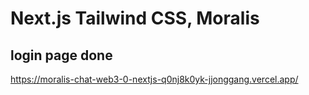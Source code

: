 # Next.js Tailwind CSS, Moralis

## login page done

https://moralis-chat-web3-0-nextjs-q0nj8k0yk-jjonggang.vercel.app/
